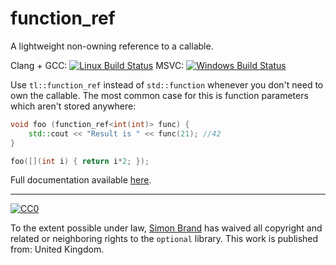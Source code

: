 # function_ref

A lightweight non-owning reference to a callable.

Clang + GCC: [![Linux Build Status](https://travis-ci.org/TartanLlama/function_ref.png?branch=master)](https://travis-ci.org/TartanLlama/function_ref)
MSVC: [![Windows Build Status](https://ci.appveyor.com/api/projects/status/k5x00xa11y3s5wsg?svg=true)](https://ci.appveyor.com/project/TartanLlama/function_ref)

Use `tl::function_ref` instead of `std::function` whenever you don't need to own the callable. The most common case for this is function parameters which aren't stored anywhere:

```cpp
void foo (function_ref<int(int)> func) {
    std::cout << "Result is " << func(21); //42
}

foo([](int i) { return i*2; });
```

Full documentation available [here](https://function-ref.tartanllama.xyz/).

----------

[![CC0](http://i.creativecommons.org/p/zero/1.0/88x31.png)]("http://creativecommons.org/publicdomain/zero/1.0/")

To the extent possible under law, [Simon Brand](https://twitter.com/TartanLlama) has waived all copyright and related or neighboring rights to the `optional` library. This work is published from: United Kingdom.
